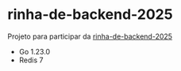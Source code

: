 # rinha-de-backend-2025
Projeto para participar da [rinha-de-backend-2025](https://github.com/zanfranceschi/rinha-de-backend-2025)

- Go 1.23.0
- Redis 7